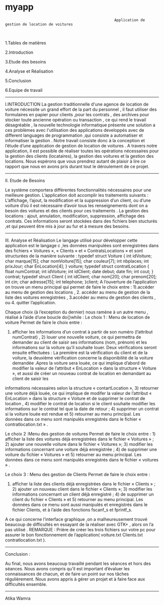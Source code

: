 # myapp
                                                      Application de gestion de location de voitures

 


1.Tables de matières 

2.Introduction

3.Etude des besoins

4.Analyse et Réalisation

5.Conclusion

6.Equipe de travail




                                      
                                                         
   ********************************************************************************************************************************************************************                                     

I.INTRODUCTION
La gestion traditionnelle d'une agence de location de voiture nécessite un grand effort de la part du personnel , il faut utiliser des formulaires en papier pour
clients ,pour les contrats , des archives pour stocker toute ancienne opération ou transaction , ce qui rend le travail désagréable , la nouvelle technologie
informatique présente une solution a ces problèmes avec l'utilisation des applications developpés avec de different languages de programmation ,qui consiste 
a automatiser et informatiser la gestion . Notre travail consiste donc à la conception et l’étude d’une application de gestion de location de voitures . 
A travers notre application, il est possible de réaliser toutes les opérations nécessaires pour la gestion des clients (locataires), la gestion des voitures 
et la gestion des locations.
 Nous espérons que vous prendrez autant de plaisir à lire ce rapport que nous en avons pris durant tout le déroulement de ce projet.
 
 ************************************************************************************************************************************************************************
 
II. Etude de Besoins


Le système comportera différentes fonctionnalités nécessaires pour une meilleure gestion. L’application doit accomplir les traitements suivants : L’affichage, l’ajout,
la modification et la suppression d’un client, ou d’une voiture d’où il est nécessaire d’avoir tous les renseignements dont on a besoin des voitures et des clients pour
ces traitements . La gestion des locations : ajout, annulation, modification, suppression, affichage des contrats. Ces informations seront stockées dans des fichiers
bien stucturés ,et qui peuvent être mis à jour au fur et à mesure des besoins.

                                                                                                                                                                                                                                                                                                                                      
**************************************************************************************************************************************************************************

III. Analyse et Réalisation
Le langage utilisé pour développer cette application est le langage c ,les données manipulées sont enregistrées dans des fichiers « Voitures », « Clients » et 
« ContratsLocations » et sont structurées de la manière suivante :
 typedef struct Voiture { int idVoiture; char marque[15]; char nomVoiture[15]; char couleur[7]; int nbplaces; int prixJour; char EnLocation[4]; } voiture;
 typedef struct contratLocation { float numContrat; int idVoiture; int idClient; date debut; date fin; int cout; } contrat; 
typedef struct Client { int idClient; char nom[20]; char prenom[20]; int cin; char adresse[15]; int telephone; }client;
A  l’ouverture de l’application on trouve un menu principal qui permet de faire le choix entre : 1).accéder au menu de gestion des locations , 2. accéder au menu de 
gestion de la liste des voitures enregistrées , 3.accéder au menu de gestion des clients , ou 4. quitter l’application.


Chaque choix (à l’exception du dernier) nous ramène à un autre menu , réalisé à l’aide d’une boucle do{}while :
Le choix 1 :  Menu de location de voiture
Permet de faire le choix entre :
1)	afficher les informations d’un contrat à partir de son numéro (l’attribut numContrat) , 2) louer une nouvelle voiture, ce qui permettra de demander au client de 
saisir ses informations (nom, prénom) et les informations sur la voiture qu’il souhaite louer. Deux vérifications seront ensuite effectuées : La première est la
vérification du client et de la voiture, la deuxième vérification concerne la disponibilité de la voiture demandée .Apres la voiture sera louée, ce qui implique 
d’abord de modifier la valeur de l’attribut « EnLocation » dans la structure « Voiture », et aussi de créer un nouveau contrat de location en demandant au client
de saisir les 

informations nécessaires selon la structure « contartLocation », 3) retourner une voiture déjà louée, ce qui implique de modifer la valeur de l’attribut « EnLocation » 
dans la structure « Voiture et de supprimer le contrat de location , 4) modifier le contrat de location si le client souhaite modifier les informations sur le contrat
tel que la date de retour ; 4) supprimer un contrat si la voiture louée est rendue et 5) retourner au menu principal.
       Les données dans ce menu sont manipulés enregistrés dans le fichier « contratlocation.txt » .

Le choix 2 :Menu des gestion de voitures
Permet de faire le choix entre : 1) afficher la liste des voitures déjà enregistrées dans le fichier « Voitures » ; 2) ajouter une nouvelle voiture dans le fichier
« Voitures »; 3) modifier les informations concernant une voiture déjà enregistrée ; 4) de supprimer une voiture du fichier « Voitures » et 5) retourner au menu principal.
Les données dans ce menu sont manipulés enregistrés dans le fichier « voitures » .      
                                                                                              
Le choix 3 : Menu des gestion de Clients
Permet de faire le choix entre : 
1)	afficher la liste des clients déjà enregistrées dans le fichier « Clients » ; 2) ajouter un nouveau client dans le fichier « Clients »; 3) modifier les informations
concernant un client déjà enregistré ; 4) de supprimer un client du fichier « Clients » et 5) retourner au menu principal.  Les données dans ce menu sont aussi manipulés
et enregistrés dans le fichier Clients, et à l’aide des fonctions fscanf_s et  fprintf_s.

A ce qui concerne l’interface graphique ,on a malheureusement trouvé beaucoup de difficultés  en essayant de la réaliser avec GTK+ , alors on l’a pas utilisé .
REMARQUE : Prière de créer les trois fichiers sur votre pc pour assurer le bon fonctionnement de l’application( voiture.txt  Clients.txt  contratlocation.txt ). 
                                                                   
**********************************************************************************************************************************************************************

Conclusion :

Au final, nous avons beaucoup travaillé pendant les séances et hors des séances. Nous avons compris qu’il est important d’évaluer les connaissances de chacun, et de faire un point sur nos tâches régulièrement. Nous avons appris à gérer un projet et à faire face aux difficultés ensemble.  


 *********************************************************************************************************************************************************************

Atika Wamra

                                                                                     
